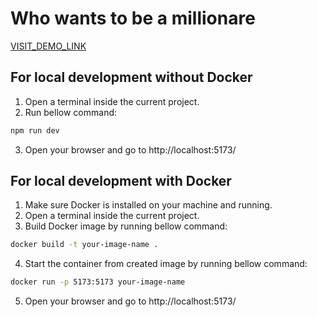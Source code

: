 # Who wants to be a millionare

[VISIT_DEMO_LINK](https://millionare-game-zeta.vercel.app/)

## For local development without Docker

1. Open a terminal inside the current project.
2. Run bellow command:

```bash
npm run dev
```

3. Open your browser and go to http://localhost:5173/

## For local development with Docker

1. Make sure Docker is installed on your machine and running.
2. Open a terminal inside the current project.
3. Build Docker image by running bellow command:

```bash
docker build -t your-image-name .
```

4. Start the container from created image by running bellow command:

```bash
docker run -p 5173:5173 your-image-name
```

5. Open your browser and go to http://localhost:5173/
